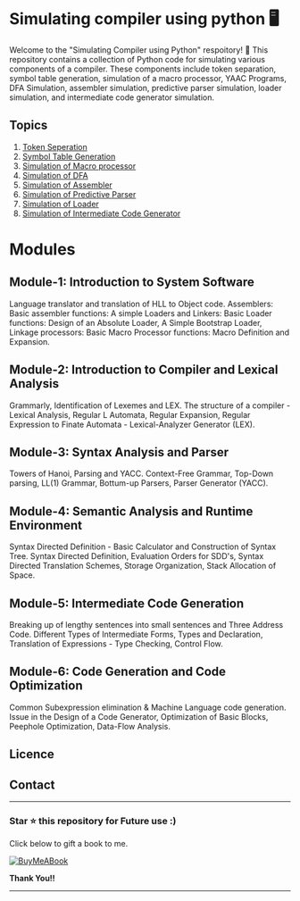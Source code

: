 # Simulating compiler using python 🖥️

Welcome to the "Simulating Compiler using Python" respoitory! 🎉 This repository contains a collection of Python code for simulating various components of a compiler. These components include token separation, symbol table generation, simulation of a macro processor, YAAC Programs, DFA Simulation, assembler simulation, predictive parser simulation, loader simulation, and intermediate code generator simulation. 

## Topics

1) [Token Seperation](/01_Token_seperation.ipynb)
2) [Symbol Table Generation](/02_Symbol_Table_Generation.ipynb)
3) [Simulation of Macro processor](/03_Simulation_of_Macro_Processor.ipynb)
4) [Simulation of DFA](/04_Simulation_of_Deterministic_Finate_Automaton.ipynb)
5) [Simulation of Assembler](/05_Simulation_of_Assembler.ipynb)
6) [Simulation of Predictive Parser](/06_Simulation_of_predictive_parser.ipynb)
7) [Simulation of Loader](/07_Simulation_of_Loader.ipynb)
8) [Simulation of Intermediate Code Generator](/08_Simulation_of_Intermediate_Code_Generation.ipynb)

# Modules 
## Module-1: Introduction to System Software 
Language translator and translation of HLL to Object code. Assemblers: Basic assembler functions: A simple Loaders and Linkers: Basic Loader functions: Design of an Absolute Loader, A Simple Bootstrap Loader, Linkage processors: Basic Macro Processor functions: Macro Definition and Expansion. 

## Module-2: Introduction to Compiler and Lexical Analysis
Grammarly, Identification of Lexemes and LEX. The structure of a compiler - Lexical Analysis, Regular L Automata, Regular Expansion, Regular Expression to Finate Automata - Lexical-Analyzer Generator (LEX). 

## Module-3: Syntax Analysis and Parser
Towers of Hanoi, Parsing and YACC. Context-Free Grammar, Top-Down parsing, LL(1) Grammar, Bottum-up Parsers, Parser Generator (YACC). 

## Module-4: Semantic Analysis and Runtime Environment 
Syntax Directed Definition - Basic Calculator and Construction of Syntax Tree. Syntax Directed Definition, Evaluation Orders for SDD's, Syntax Directed Translation Schemes, Storage Organization, Stack Allocation of Space. 

## Module-5: Intermediate Code Generation
Breaking up of lengthy sentences into small sentences and Three Address Code. Different Types of Intermediate Forms, Types and Declaration, Translation of Expressions - Type Checking, Control Flow. 

## Module-6: Code Generation and Code Optimization 
Common Subexpression elimination & Machine Language code generation. Issue in the Design of a Code Generator, Optimization of Basic Blocks, Peephole Optimization, Data-Flow Analysis. 

## Licence 

## Contact

<hr>

### Star ⭐ this repository for Future use :)

Click below to gift a book to me.

[![BuyMeABook](https://img.shields.io/badge/Buy%20Me%20a%20Book-ffdd00?style=for-the-badge&logo=buy-me-a-book&logoColor=black)
](https://bit.ly/3M5jxLd)

**Thank You!!**

<hr/>
